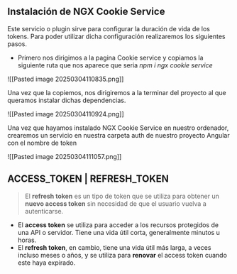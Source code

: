 ## Instalación de NGX Cookie Service

Este servicio o plugin sirve para configurar la duración de vida de los tokens. Para poder utilizar dicha configuración realizaremos los siguientes pasos.
- Primero nos dirigimos a la pagina Cookie service y copiamos la siguiente ruta que nos aparece que seria *npm i ngx cookie service*

![[Pasted image 20250304110835.png]]

Una vez que la copiemos, nos dirigiremos a la terminar del proyecto al que queramos instalar dichas dependencias.

![[Pasted image 20250304110924.png]]

Una vez que hayamos instalado NGX Cookie Service en nuestro ordenador, crearemos un servicio en nuestra carpeta auth de nuestro proyecto Angular con el nombre de token

![[Pasted image 20250304111057.png]]


## ACCESS_TOKEN | REFRESH_TOKEN

>El **refresh token** es un tipo de token que se utiliza para obtener un **nuevo access token** sin necesidad de que el usuario vuelva a autenticarse.

- El **access token** se utiliza para acceder a los recursos protegidos de una API o servidor. Tiene una vida útil corta, generalmente minutos u horas.
- El **refresh token**, en cambio, tiene una vida útil más larga, a veces incluso meses o años, y se utiliza para **renovar** el access token cuando este haya expirado.



